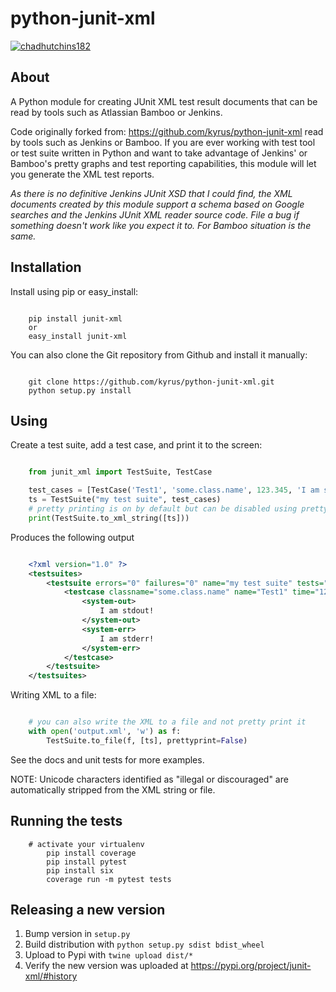 python-junit-xml
================

[![chadhutchins182](https://circleci.com/gh/chadhutchins182/python-junit-xml.svg?style=shield)](https://app.circleci.com/pipelines/github/chadhutchins182/python-junit-xml)

About
-----

A Python module for creating JUnit XML test result documents that can be
read by tools such as Atlassian Bamboo or Jenkins. 

Code originally forked from: https://github.com/kyrus/python-junit-xml
read by tools such as Jenkins or Bamboo. If you are ever working with test tool or
test suite written in Python and want to take advantage of Jenkins' or Bamboo's
pretty graphs and test reporting capabilities, this module will let you
generate the XML test reports.

*As there is no definitive Jenkins JUnit XSD that I could find, the XML
documents created by this module support a schema based on Google
searches and the Jenkins JUnit XML reader source code. File a bug if
something doesn't work like you expect it to.
For Bamboo situation is the same.*

Installation
------------

Install using pip or easy_install:

```

	pip install junit-xml
	or
	easy_install junit-xml
```

You can also clone the Git repository from Github and install it manually:

```

    git clone https://github.com/kyrus/python-junit-xml.git
    python setup.py install
```

Using
-----

Create a test suite, add a test case, and print it to the screen:

```python

    from junit_xml import TestSuite, TestCase

    test_cases = [TestCase('Test1', 'some.class.name', 123.345, 'I am stdout!', 'I am stderr!')]
    ts = TestSuite("my test suite", test_cases)
    # pretty printing is on by default but can be disabled using prettyprint=False
    print(TestSuite.to_xml_string([ts]))
```

Produces the following output

```xml

    <?xml version="1.0" ?>
    <testsuites>
        <testsuite errors="0" failures="0" name="my test suite" tests="1">
            <testcase classname="some.class.name" name="Test1" time="123.345000">
                <system-out>
                    I am stdout!
                </system-out>
                <system-err>
                    I am stderr!
                </system-err>
            </testcase>
        </testsuite>
    </testsuites>
```

Writing XML to a file:

```python

    # you can also write the XML to a file and not pretty print it
    with open('output.xml', 'w') as f:
        TestSuite.to_file(f, [ts], prettyprint=False)

```
See the docs and unit tests for more examples.

NOTE: Unicode characters identified as "illegal or discouraged" are automatically
stripped from the XML string or file.

Running the tests
-----------------

```
    # activate your virtualenv
        pip install coverage
        pip install pytest
        pip install six
        coverage run -m pytest tests
```

Releasing a new version
-----------------------

1. Bump version in `setup.py`
2. Build distribution with `python setup.py sdist bdist_wheel`
3. Upload to Pypi with `twine upload dist/*`
4. Verify the new version was uploaded at https://pypi.org/project/junit-xml/#history
